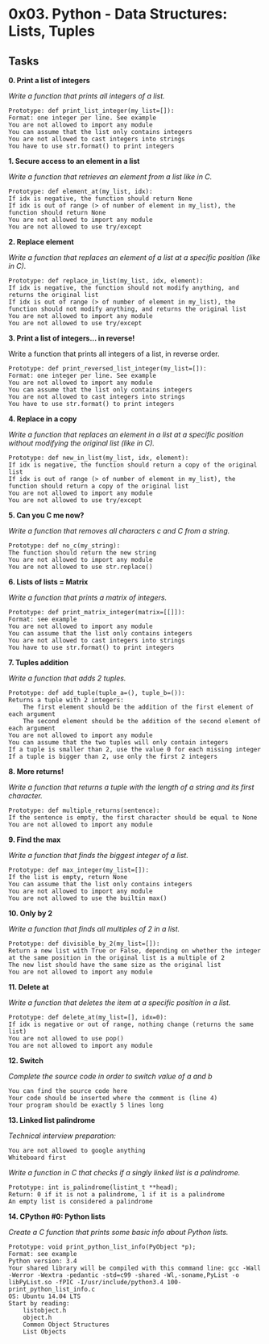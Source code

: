 # 0x03. Python - Data Structures: Lists, Tuples

## Tasks

**0. Print a list of integers**

*Write a function that prints all integers of a list.*

    Prototype: def print_list_integer(my_list=[]):
    Format: one integer per line. See example
    You are not allowed to import any module
    You can assume that the list only contains integers
    You are not allowed to cast integers into strings
    You have to use str.format() to print integers


**1. Secure access to an element in a list**

*Write a function that retrieves an element from a list like in C.*

    Prototype: def element_at(my_list, idx):
    If idx is negative, the function should return None
    If idx is out of range (> of number of element in my_list), the function should return None
    You are not allowed to import any module
    You are not allowed to use try/except


**2. Replace element**

*Write a function that replaces an element of a list at a specific position (like in C).*

    Prototype: def replace_in_list(my_list, idx, element):
    If idx is negative, the function should not modify anything, and returns the original list
    If idx is out of range (> of number of element in my_list), the function should not modify anything, and returns the original list
    You are not allowed to import any module
    You are not allowed to use try/except


**3. Print a list of integers... in reverse!**

Write a function that prints all integers of a list, in reverse order.

    Prototype: def print_reversed_list_integer(my_list=[]):
    Format: one integer per line. See example
    You are not allowed to import any module
    You can assume that the list only contains integers
    You are not allowed to cast integers into strings
    You have to use str.format() to print integers


**4. Replace in a copy**

*Write a function that replaces an element in a list at a specific position without modifying the original list (like in C).*

    Prototype: def new_in_list(my_list, idx, element):
    If idx is negative, the function should return a copy of the original list
    If idx is out of range (> of number of element in my_list), the function should return a copy of the original list
    You are not allowed to import any module
    You are not allowed to use try/except


**5. Can you C me now?**

*Write a function that removes all characters c and C from a string.*

    Prototype: def no_c(my_string):
    The function should return the new string
    You are not allowed to import any module
    You are not allowed to use str.replace()


**6. Lists of lists = Matrix**

*Write a function that prints a matrix of integers.*

    Prototype: def print_matrix_integer(matrix=[[]]):
    Format: see example
    You are not allowed to import any module
    You can assume that the list only contains integers
    You are not allowed to cast integers into strings
    You have to use str.format() to print integers


**7. Tuples addition**

*Write a function that adds 2 tuples.*

    Prototype: def add_tuple(tuple_a=(), tuple_b=()):
    Returns a tuple with 2 integers:
        The first element should be the addition of the first element of each argument
        The second element should be the addition of the second element of each argument
    You are not allowed to import any module
    You can assume that the two tuples will only contain integers
    If a tuple is smaller than 2, use the value 0 for each missing integer
    If a tuple is bigger than 2, use only the first 2 integers


**8. More returns!**

*Write a function that returns a tuple with the length of a string and its first character.*

    Prototype: def multiple_returns(sentence):
    If the sentence is empty, the first character should be equal to None
    You are not allowed to import any module


**9. Find the max**

*Write a function that finds the biggest integer of a list.*

    Prototype: def max_integer(my_list=[]):
    If the list is empty, return None
    You can assume that the list only contains integers
    You are not allowed to import any module
    You are not allowed to use the builtin max()


**10. Only by 2**

*Write a function that finds all multiples of 2 in a list.*

    Prototype: def divisible_by_2(my_list=[]):
    Return a new list with True or False, depending on whether the integer at the same position in the original list is a multiple of 2
    The new list should have the same size as the original list
    You are not allowed to import any module


**11. Delete at**

*Write a function that deletes the item at a specific position in a list.*

    Prototype: def delete_at(my_list=[], idx=0):
    If idx is negative or out of range, nothing change (returns the same list)
    You are not allowed to use pop()
    You are not allowed to import any module


**12. Switch**

*Complete the source code in order to switch value of a and b*

    You can find the source code here
    Your code should be inserted where the comment is (line 4)
    Your program should be exactly 5 lines long



**13. Linked list palindrome**

*Technical interview preparation:*

    You are not allowed to google anything
    Whiteboard first

*Write a function in C that checks if a singly linked list is a palindrome.*

    Prototype: int is_palindrome(listint_t **head);
    Return: 0 if it is not a palindrome, 1 if it is a palindrome
    An empty list is considered a palindrome


**14. CPython #0: Python lists**

*Create a C function that prints some basic info about Python lists.*

    Prototype: void print_python_list_info(PyObject *p);
    Format: see example
    Python version: 3.4
    Your shared library will be compiled with this command line: gcc -Wall -Werror -Wextra -pedantic -std=c99 -shared -Wl,-soname,PyList -o libPyList.so -fPIC -I/usr/include/python3.4 100-print_python_list_info.c
    OS: Ubuntu 14.04 LTS
    Start by reading:
        listobject.h
        object.h
        Common Object Structures
        List Objects

